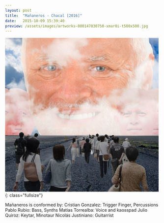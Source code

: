```yaml
---
layout: post
title:  "Mañaneros - Chacal [2016]"
date:   2015-10-09 15:39:40
preview: /assets/images/artworks-000147830750-xmar0i-t500x500.jpg
---
```


![Picture 1](/assets/images/artworks-000147830750-xmar0i-t500x500.jpg){: class="fullsize"}


Mañaneros is conformed by:
Cristian Gonzalez: Trigger Finger, Percussions
Pablo Rubio: Bass, Synths
Matias Torrealba: Voice and kaosspad
Julio Quiroz: Keytar, Minotaur
Nicolás Justiniano: Guitarrist